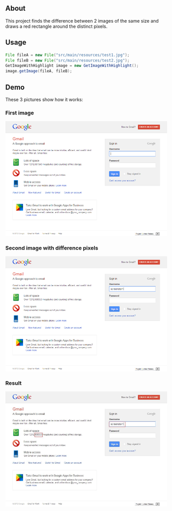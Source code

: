 ## About

This project finds the difference between 2 images of the same size and draws a red rectangle around the distinct pixels.

## Usage

```java
File fileA = new File("src/main/resources/test1.jpg");
File fileB = new File("src/main/resources/test2.jpg");
GetImageWithHighlight image = new GetImageWithHighlight();
image.getImage(fileA, fileB);
```

## Demo

These 3 pictures show how it works:

### First image
![](https://github.com/marjash/ImageComparator/blob/main/src/main/resources/test1.jpg?raw=true)

### Second image with difference pixels
![](https://github.com/marjash/ImageComparator/blob/main/src/main/resources/test2.jpg?raw=true)

### Result
![](https://github.com/marjash/ImageComparator/blob/main/src/main/img.jpg?raw=true)
